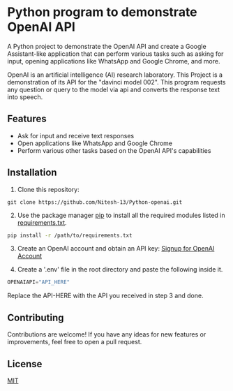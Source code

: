 # Python program to demonstrate OpenAI API

A Python project to demonstrate the OpenAI API and create a Google Assistant-like application that can perform various tasks such as asking for input, opening applications like WhatsApp and Google Chrome, and more.

OpenAI is an artificial intelligence (AI) research laboratory. This Project is a demonstration of its API for the "davinci model 002". This program requests any question or query to the model via api and converts the response text into speech.

## Features

- Ask for input and receive text responses
- Open applications like WhatsApp and Google Chrome
- Perform various other tasks based on the OpenAI API's capabilities

## Installation

1. Clone this repository:

```shell
git clone https://github.com/Nitesh-13/Python-openai.git
```

2. Use the package manager [pip](https://pip.pypa.io/en/stable/) to install all the required modules listed in [requirements.txt](https://github.com/Nitesh-13/Python-openai/blob/main/requirements.txt).

```bash
pip install -r /path/to/requirements.txt
```

3. Create an OpenAI account and obtain an API key: [Signup for OpenAI Account](https://beta.openai.com/)

4. Create a '.env' file in the root directory and paste the following inside it.

```python
OPENAIAPI="API_HERE"
```
Replace the API-HERE with the API you received in step 3 and done.

## Contributing

Contributions are welcome! If you have any ideas for new features or improvements, feel free to open a pull request.

## License

[MIT](https://choosealicense.com/licenses/mit/)
